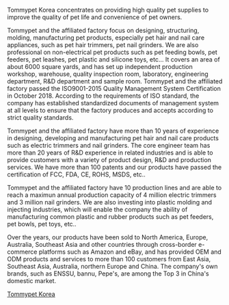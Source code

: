 Tommypet Korea concentrates on providing high quality pet supplies to improve the quality of pet life and convenience of pet owners. 

Tommypet and the affiliated factory focus on designing, structuring, molding, manufacturing pet products, especially pet hair and nail care appliances, such as pet hair trimmers, pet nail grinders. We are also professional on non-electrical pet products such as pet feeding bowls, pet feeders, pet leashes, pet plastic and silicone toys, etc… It covers an area of about 6000 square yards, and has set up independent production workshop, warehouse, quality inspection room, laboratory, engineering department, R&D department and sample room.
Tommypet and the affiliated factory passed the ISO9001-2015 Quality Management System Certification in October 2018. According to the requirements of ISO standard, the company has established standardized documents of management system at all levels to ensure that the factory produces and accepts according to strict quality standards.

Tommypet and the affiliated factory have more than 10 years of experience in designing, developing and manufacturing pet hair and nail care products such as electric trimmers and nail grinders. The core engineer team has more than 20 years of R&D experience in related industries and is able to provide customers with a variety of product design, R&D and production services. We have more than 100 patents and our products have passed the certification of FCC, FDA, CE, ROHS, MSDS, etc..

Tommypet and the affiliated factory have 10 production lines and are able to reach a maximun annual production capacity of 4 million electric trimmers and 3 million nail grinders. We are also investing into plastic molding and injecting industries, which will enable the company the ability of manufacturing common plastic and rubber products such as pet feeders, pet bowls, pet toys, etc..

Over the years, our products have been sold to North America, Europe, Australia, Southeast Asia and other countries through cross-border e-commerce platforms such as Amazon and eBay, and has provided OEM and ODM products and services to more than 100 customers from East Asia, Southeast Asia, Australia, northern Europe and China. The company's own brands, such as ENSSU, bannu, Pepe's, are among the Top 3 in China's domestic market.

[Tommypet Korea](https://www.tommypetkorea.com/)
